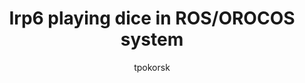 ---
layout: page-fullwidth
title:  "Irp6 playing dice in ROS/OROCOS system"
categories:
    - video
tags:
    - irp
    - tpokorskimgr
author: tpokorsk
movie:
    iframe: <iframe src="//player.vimeo.com/video/109087898" width="100%" frameborder="0" webkitallowfullscreen mozallowfullscreen allowfullscreen></iframe>
---